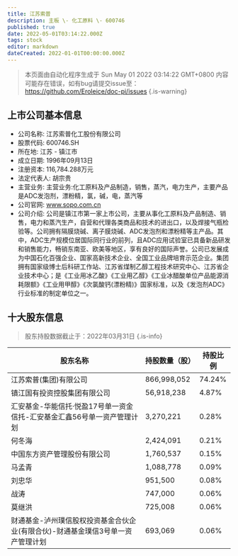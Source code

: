 ```yaml
---
title: 江苏索普
description: 主板 \- 化工原料 \- 600746
published: true
date: 2022-05-01T03:14:22.000Z
tags: stock
editor: markdown
dateCreated: 2022-01-01T00:00:00.000Z
---
```


> 本页面由自动化程序生成于 Sun May 01 2022 03:14:22 GMT+0800
> 内容可能存在错误，如有bug请提交issue至：https://github.com/Eroleice/doc-pi/issues
{.is-warning}

## 上市公司基本信息
- 公司名称: 江苏索普化工股份有限公司
- 股票代码: 600746.SH
- 所在地: 江苏 - 镇江市
- 成立日期: 1996年09月13日
- 注册资本: 116,784.288万元
- 法定代表人: 胡宗贵
- 主营业务: 主营业务:化工原料及产品制造，销售，蒸汽，电力生产，主要产品是ADC发泡剂，漂粉精，氯，碱，电，蒸汽等
- 公司官网: www.sopo.com.cn
- 公司介绍: 公司是镇江市第一家上市公司，主要从事化工原料及产品制造、销售，电力和蒸汽生产，自营和代理各类商品和技术的进出口，以及焊接气瓶检验等。公司拥有隔膜烧碱、离子膜烧碱、ADC发泡剂和漂粉精等主产品。其中，ADC生产规模位居国际同行业的前列，且ADC应用试验室已具备新品研发和销售能力，畅销东南亚、欧美等地区，享有良好的国际声誉。公司已发展成为中国石化百强企业、国家高新技术企业、全国工业品牌培育示范企业。集团拥有国家级博士后科研工作站、江苏省煤制乙醇工程技术研究中心、江苏省企业技术中心；是《工业用冰乙酸》《工业用乙醇》《工业冰醋酸单位产品能源消耗限额》《工业用甲醇》《次氯酸钙(漂粉精)》国家标准，以及《发泡剂ADC》行业标准的制定单位之一。


## 十大股东信息
> 股东持股数据截止于：2022年03月31日
{.is-info}

| 股东名称 | 持股数量（股） | 持股比例 |
| --- | --- | --- |
| 江苏索普(集团)有限公司 | 866,998,052 | 74.24% |
| 镇江国有投资控股集团有限公司 | 56,918,238 | 4.87% |
| 汇安基金-华能信托·悦盈17号单一资金信托-汇安基金汇鑫56号单一资产管理计划 | 3,270,221 | 0.28% |
| 何冬海 | 2,424,091 | 0.21% |
| 中国东方资产管理股份有限公司 | 1,760,537 | 0.15% |
| 马孟青 | 1,088,778 | 0.09% |
| 刘忠华 | 951,500 | 0.08% |
| 战涛 | 747,000 | 0.06% |
| 莫继洪 | 725,008 | 0.06% |
| 财通基金-泸州璞信股权投资基金合伙企业(有限合伙)-财通基金璞信3号单一资产管理计划 | 693,069 | 0.06% |




